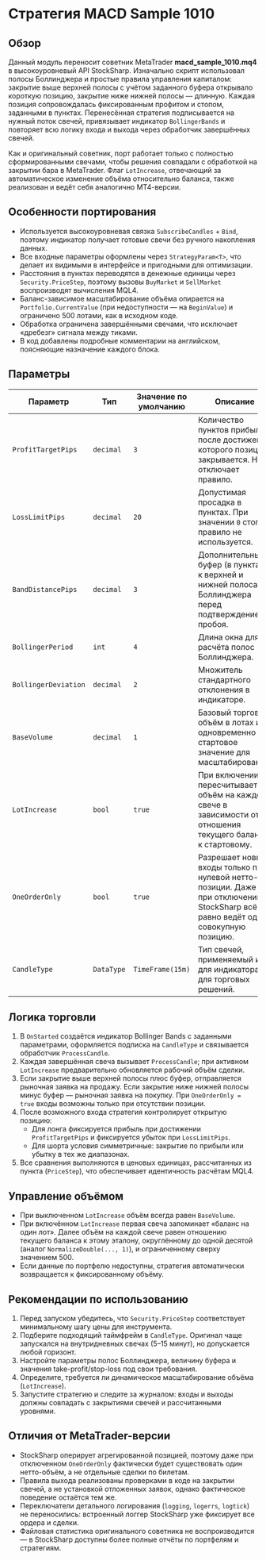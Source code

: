 # Стратегия MACD Sample 1010

## Обзор
Данный модуль переносит советник MetaTrader **macd_sample_1010.mq4** в высокоуровневый API StockSharp. Изначально скрипт использовал полосы Боллинджера и простые правила управления капиталом: закрытие выше верхней полосы с учётом заданного буфера открывало короткую позицию, закрытие ниже нижней полосы — длинную. Каждая позиция сопровождалась фиксированным профитом и стопом, заданными в пунктах. Перенесённая стратегия подписывается на нужный поток свечей, привязывает индикатор `BollingerBands` и повторяет всю логику входа и выхода через обработчик завершённых свечей.

Как и оригинальный советник, порт работает только с полностью сформированными свечами, чтобы решения совпадали с обработкой на закрытии бара в MetaTrader. Флаг `LotIncrease`, отвечающий за автоматическое изменение объёма относительно баланса, также реализован и ведёт себя аналогично МТ4-версии.

## Особенности портирования
- Используется высокоуровневая связка `SubscribeCandles` + `Bind`, поэтому индикатор получает готовые свечи без ручного накопления данных.
- Все входные параметры оформлены через `StrategyParam<T>`, что делает их видимыми в интерфейсе и пригодными для оптимизации.
- Расстояния в пунктах переводятся в денежные единицы через `Security.PriceStep`, поэтому вызовы `BuyMarket` и `SellMarket` воспроизводят вычисления MQL4.
- Баланс-зависимое масштабирование объёма опирается на `Portfolio.CurrentValue` (при недоступности — на `BeginValue`) и ограничено 500 лотами, как в исходном коде.
- Обработка ограничена завершёнными свечами, что исключает «дребезг» сигнала между тиками.
- В код добавлены подробные комментарии на английском, поясняющие назначение каждого блока.

## Параметры
| Параметр | Тип | Значение по умолчанию | Описание |
| --- | --- | --- | --- |
| `ProfitTargetPips` | `decimal` | `3` | Количество пунктов прибыли, после достижения которого позиция закрывается. Ноль отключает правило. |
| `LossLimitPips` | `decimal` | `20` | Допустимая просадка в пунктах. При значении `0` стоп-правило не используется. |
| `BandDistancePips` | `decimal` | `3` | Дополнительный буфер (в пунктах) к верхней и нижней полосам Боллинджера перед подтверждением пробоя. |
| `BollingerPeriod` | `int` | `4` | Длина окна для расчёта полос Боллинджера. |
| `BollingerDeviation` | `decimal` | `2` | Множитель стандартного отклонения в индикаторе. |
| `BaseVolume` | `decimal` | `1` | Базовый торговый объём в лотах и одновременно стартовое значение для масштабирования. |
| `LotIncrease` | `bool` | `true` | При включении пересчитывает объём на каждой свече в зависимости от отношения текущего баланса к стартовому. |
| `OneOrderOnly` | `bool` | `true` | Разрешает новые входы только при нулевой нетто-позиции. Даже при отключении StockSharp всё равно ведёт одну совокупную позицию. |
| `CandleType` | `DataType` | `TimeFrame(15m)` | Тип свечей, применяемый и для индикатора, и для торговых решений. |

## Логика торговли
1. В `OnStarted` создаётся индикатор Bollinger Bands с заданными параметрами, оформляется подписка на `CandleType` и связывается обработчик `ProcessCandle`.
2. Каждая завершённая свеча вызывает `ProcessCandle`; при активном `LotIncrease` предварительно обновляется рабочий объём сделки.
3. Если закрытие выше верхней полосы плюс буфер, отправляется рыночная заявка на продажу. Если закрытие ниже нижней полосы минус буфер — рыночная заявка на покупку. При `OneOrderOnly = true` входы возможны только при отсутствии позиции.
4. После возможного входа стратегия контролирует открытую позицию:
   - Для лонга фиксируется прибыль при достижении `ProfitTargetPips` и фиксируется убыток при `LossLimitPips`.
   - Для шорта условия симметричные: закрытие по прибыли или убытку в тех же диапазонах.
5. Все сравнения выполняются в ценовых единицах, рассчитанных из пункта (`PriceStep`), что обеспечивает идентичность расчётам MQL4.

## Управление объёмом
- При выключенном `LotIncrease` объём всегда равен `BaseVolume`.
- При включённом `LotIncrease` первая свеча запоминает «баланс на один лот». Далее объём на каждой свече равен отношению текущего баланса к этому эталону, округлённому до одной десятой (аналог `NormalizeDouble(..., 1)`), и ограниченному сверху значением 500.
- Если данные по портфелю недоступны, стратегия автоматически возвращается к фиксированному объёму.

## Рекомендации по использованию
1. Перед запуском убедитесь, что `Security.PriceStep` соответствует минимальному шагу цены для инструмента.
2. Подберите подходящий таймфрейм в `CandleType`. Оригинал чаще запускался на внутридневных свечах (5–15 минут), но допускается любой горизонт.
3. Настройте параметры полос Боллинджера, величину буфера и значения take-profit/stop-loss под свои требования.
4. Определите, требуется ли динамическое масштабирование объёма (`LotIncrease`).
5. Запустите стратегию и следите за журналом: входы и выходы должны совпадать с закрытиями свечей и рассчитанными уровнями.

## Отличия от MetaTrader-версии
- StockSharp оперирует агрегированной позицией, поэтому даже при отключенном `OneOrderOnly` фактически будет существовать один нетто-объём, а не отдельные сделки по билетам.
- Правила выхода реализованы проверками в коде на закрытии свечей, а не установкой отложенных заявок, однако фактическое поведение остаётся тем же.
- Переключатели детального логирования (`logging`, `logerrs`, `logtick`) не переносились: встроенный логгер StockSharp уже фиксирует все ордера и сделки.
- Файловая статистика оригинального советника не воспроизводится — в StockSharp доступны более полные отчёты по портфелям и стратегиям.
